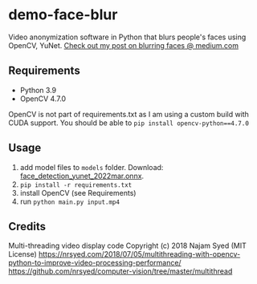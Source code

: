 # demo-face-blur
Video anonymization software in Python that blurs people's faces using OpenCV, YuNet.
[Check out my post on blurring faces @ medium.com](https://easyeasy.medium.com/protecting-privacy-a-comprehensive-guide-to-video-anonymization-for-ai-training-4b85fb23a61d)

## Requirements
- Python 3.9
- OpenCV 4.7.0

OpenCV is not part of requirements.txt as I am using a custom build with CUDA support. 
You should be able to `pip install opencv-python==4.7.0` 

## Usage
1. add model files to `models` folder. Download:
[face_detection_yunet_2022mar.onnx](https://github.com/opencv/opencv_zoo/blob/7e062e54cf5410c09b795ff71b4a255e58498c79/models/face_detection_yunet/face_detection_yunet_2022mar.onnx).
2. `pip install -r requirements.txt`
3. install OpenCV (see Requirements)
4. run `python main.py input.mp4`

## Credits
Multi-threading video display code Copyright (c) 2018 Najam Syed (MIT License)
https://nrsyed.com/2018/07/05/multithreading-with-opencv-python-to-improve-video-processing-performance/
https://github.com/nrsyed/computer-vision/tree/master/multithread
